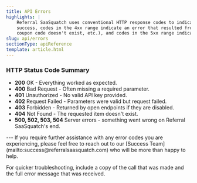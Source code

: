 ```yaml
---
title: API Errors
highlights: |
    Referral SaaSquatch uses conventional HTTP response codes to indicate success or failure of an API request. In general, codes in the 2xx range indicate
    success, codes in the 4xx range indicate an error that resulted from the provided information (e.g. a required parameter was missing, a
    coupon code doesn't exist, etc.), and codes in the 5xx range indicate an error with Referral SaaSquatch's servers.
slug: api/errors
sectionType: apiReference
template: article.html
---
```



### HTTP Status Code Summary

<ul class="unstyled docs-monospace">
    <li><strong>200</strong> OK - Everything worked as expected.</li>
    <li><strong>400</strong> Bad Request - Often missing a required parameter.</li>
    <li><strong>401</strong> Unauthorized - No valid API key provided.</li>
    <li><strong>402</strong> Request Failed - Parameters were valid but request failed.</li>
    <li><strong>403</strong> Forbidden - Returned by open endpoints if they are disabled.</li>
    <li><strong>404</strong> Not Found - The requested item doesn't exist.</li>
    <li><strong>500, 502, 503, 504</strong> Server errors - something went wrong on Referral SaaSquatch's end.</li>
</ul>
---
If you require further assistance with any error codes you are experiencing, please feel free to reach out to our [Success Team](mailto:success@referralsaasquatch.com) who will be more than happy to help.<p>
For quicker troubleshooting, include a copy of the call that was made and the full error message that was received.
